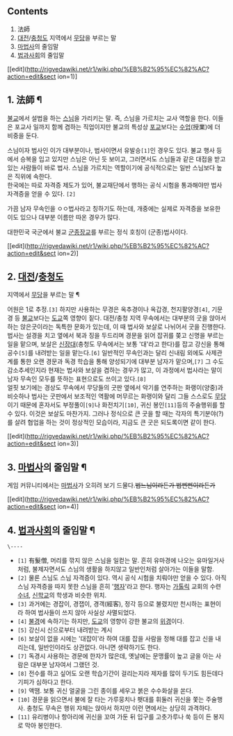## Contents

    

1. 法師 
2. [대전](%EB%8C%80%EC%A0%84.md)/[충청도](%EC%B6%A9%EC%B2%AD%EB%8F%84.md) 지역에서 [무당](%EB%AC%B4%EB%8B%B9.md)을 부르는 말 
3. [마법사](%EB%A7%88%EB%B2%95%EC%82%AC.md)의 줄임말 
4. [법과사회](%EB%B2%95%EA%B3%BC%EC%82%AC%ED%9A%8C.md)의 줄임말 

[[edit](http://rigvedawiki.net/r1/wiki.php/%EB%B2%95%EC%82%AC?action=edit&sect
ion=1)]

## 1. 法師 ¶

[불교](%EB%B6%88%EA%B5%90.md)에서 설법을 하는 [스님](%EC%8A%A4%EB%8B%98.md)을 가리키는
말. 즉, 스님을 가르치는 교사 역할을 한다. 이들은 포교사 일까지 함께 겸하는 직업이지만 불교의 특성상
[포교](%ED%8F%AC%EA%B5%90.md)보다는 [수업](%EC%88%98%EC%97%85.md)(授業)에 더 비중을
둔다.

  

스님이자 법사인 이가 대부분이나, 법사이면서 유발승`[1]`인 경우도 있다. 불교 행사 등에서 승복을 입고 있지만 스님은 아닌 듯 보이고,
그러면서도 스님들과 같은 대접을 받고 있는 사람들이 바로 법사. 스님을 가르치는 역할이기에 공식적으로는 일반 스님보다 높은 직위에 속한다.  
한국에는 따로 자격증 제도가 있어, 불교재단에서 행하는 공식 시험을 통과해야만 법사 자격증을 얻을 수 있다. `[2]`

  

가끔 남자 무속인을 ㅇㅇ법사라고 칭하기도 하는데, 개중에는 실제로 자격증을 보유한 이도 있으나 대부분 이름만 따온 경우가 많다.

  

대한민국 국군에서 불교 [군종장교](%EA%B5%B0%EC%A2%85%EC%9E%A5%EA%B5%90.md)를 부르는 정식 호칭이
(군종)법사이다.

[[edit](http://rigvedawiki.net/r1/wiki.php/%EB%B2%95%EC%82%AC?action=edit&sect
ion=2)]

## 2. [대전](%EB%8C%80%EC%A0%84.md)/[충청도](%EC%B6%A9%EC%B2%AD%EB%8F%84.md)
지역에서 [무당](%EB%AC%B4%EB%8B%B9.md)을 부르는 말 ¶

어원은 1로 추정.`[3]` 하지만 사용하는 무경은 옥추경이나 옥갑경, 천지팔양경`[4]`, 기문경 등
[불교](%EB%B6%88%EA%B5%90.md)보다는 [도교](%EB%8F%84%EA%B5%90.md)쪽 영향이 짙다.
대전/충청 지역 무속에서는 대부분의 굿을 앉아서 하는 앉은굿이라는 독특한 문화가 있는데, 이 때 법사와 보살로 나뉘어서 굿을 진행한다.  
법사는 설경을 치고 옆에서 북과 징을 두드리며 경문을 읽어 잡귀를 쫒고 신명을 부르는 일을 맡으며, 보살은
[신장대](%EC%8B%A0%EC%9E%A5%EB%8C%80.md)(충청도 무속에서는 보통 '대'라고 한다)를 잡고 강신을 통해
공수`[5]`를 내려받는 일을 맡는다.`[6]` 일반적인 무속인과는 달리 신내림 외에도 사제관계를 통한 오랜 경문과 독경 학습을 통해
양성되기에 대부분 남자가 맡으며,`[7]` 그 수도 감소추세인지라 현재는 법사와 보살을 겸하는 경우가 많고, 이 과정에서 법사라는 말이 남자
무속인 모두를 뜻하는 표현으로도 쓰이고 있다.`[8]`  
얼핏 보기에는 경상도 무속에서 무당들의 굿판 옆에서 악기를 연주하는 화랭이(양중)과 비슷하나 법사는 굿판에서 보조적인 역활에 머무르는
화랭이와 달리 그들 스스로도 [무당](%EB%AC%B4%EB%8B%B9.md)이기 때문에 혼자서도 부정풀이`[9]`나
화전치기`[10]`, 귀신 봉인`[11]`등의 주술행위를 할 수 있다. 이것은 보살도 마찬가지. 그러나 정식으로 큰 굿을 할 때는 각자의
특기분야(?)를 살려 협업을 하는 것이 정상적인 모습이라, 지금도 큰 굿은 되도록이면 같이 한다.

  

[[edit](http://rigvedawiki.net/r1/wiki.php/%EB%B2%95%EC%82%AC?action=edit&sect
ion=3)]

## 3. [마법사](%EB%A7%88%EB%B2%95%EC%82%AC.md)의 줄임말 ¶

게임 커뮤니티에서는 [마법사](%EB%A7%88%EB%B2%95%EC%82%AC.md)가 오히려 보기 드물다.<del>법느님이라든가
법뻔뻔이라든가</del>

  

[[edit](http://rigvedawiki.net/r1/wiki.php/%EB%B2%95%EC%82%AC?action=edit&sect
ion=4)]

## 4. [법과사회](%EB%B2%95%EA%B3%BC%EC%82%AC%ED%9A%8C.md)의 줄임말 ¶

`\----`

  * `[1]` 有髮僧, 머리를 깎지 않은 스님을 일컫는 말. 흔히 유마경에 나오는 유마일거사처럼, 불제자면서도 스님의 생활을 하지않고 일반인처럼 살아가는 이들을 말함.
  * `[2]` 물론 스님도 스님 자격증이 있다. 역시 공식 시험을 치뤄야만 얻을 수 있다. 아직 스님 자격증을 따지 못한 스님을 흔히 '[행자](%ED%96%89%EC%9E%90.md)'라고 한다. 행자는 [가톨릭](%EA%B0%80%ED%86%A8%EB%A6%AD.md) 교회의 수련[수녀](%EC%88%98%EB%85%80.md), [신학교](%EC%8B%A0%ED%95%99%EA%B5%90.md)의 학생과 비슷한 위치.
  * `[3]` 과거에는 경잡이, 경잽이, 경객(經客), 정각 등으로 불렸지만 천시하는 표현이라 하여 법사들이 쓰지 않아 사실상 사멸되었다.
  * `[4]` [불경](%EB%B6%88%EA%B2%BD.md)에 속하기는 하지만, [도교](%EB%8F%84%EA%B5%90.md)의 영향이 강한 불교의 [위경](%EC%9C%84%EA%B2%BD.md)이다.
  * `[5]` 강신시 신으로부터 내려받는 계시
  * `[6]` 보살이 없을 시에는 '대잡이'라 하여 대를 잡을 사람을 정해 대를 잡고 신을 내리는데, 일반인이라도 상관없다. 아니면 생략하기도 한다.
  * `[7]` 독경시 사용하는 경문에 한자가 많은데, 옛날에는 문맹률이 높고 글을 아는 사람은 대부분 남자여서 그랬던 것.
  * `[8]` 전수를 하고 싶어도 오랜 학습기간이 걸리는지라 제자를 많이 두기도 힘든데다 기피가 심하다고 한다.
  * `[9]` 액땜. 보통 귀신 얼굴을 그린 종이를 세우고 붉은 수수화살을 쏜다.
  * `[10]` 경문을 읽으면서 불에 잘 타는 가루뭉치나 횃대를 휘둘러 귀신을 쫓는 주술행사. 충청도 무속은 행위 자체는 앉아서 하지만 이런 면에서는 상당히 과격하다.
  * `[11]` 유리병이나 항아리에 귀신을 꼬여 가둔 뒤 입구를 고춧가루나 쑥 등이 든 봉지로 막아 봉인한다.

